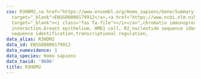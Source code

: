 ```yaml
---
csv: R3HDM2,<a href="https://www.ensembl.org/Homo_sapiens/Gene/Summary?db=core;g=ENSG00000179912"
  target="_blank">ENSG00000179912</a>,<a href="https://www.ncbi.nlm.nih.gov/pubmed/22863008"
  target="_blank"><i class="fas fa-file"></i></a>",chromatin immunoprecipitation assay,direct
  interaction,breast epithelium, HME1 cell, R2,nucleotide sequence identification,nucleotide
  sequence identification,transcriptional regulation,
data_alias: R3HDM2
data_id: ENSG00000179912
data_numevidence: 1
data_species: Homo sapiens
data_taxid: '9606'
title: R3HDM2
---
```

